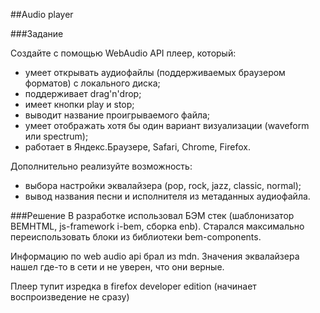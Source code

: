 ##Audio player

###Задание

Создайте с помощью WebAudio API плеер, который:

* умеет открывать аудиофайлы (поддерживаемых браузером форматов) с локального диска;
* поддерживает drag'n'drop;
* имеет кнопки play и stop;
* выводит название проигрываемого файла;
* умеет отображать хотя бы один вариант визуализации (waveform или spectrum);
* работает в Яндекс.Браузере, Safari, Chrome, Firefox.

Дополнительно реализуйте возможность:

* выбора настройки эквалайзера (pop, rock, jazz, classic, normal);
* вывод названия песни и исполнителя из метаданных аудиофайла.

###Решение
В разработке использовал БЭМ стек (шаблонизатор BEMHTML, js-framework i-bem, сборка enb). 
Старался максимально переиспользовать блоки из библиотеки bem-components.

Информацию по web audio api брал из mdn. Значения эквалайзера нашел где-то в сети и не уверен, что они верные.

Плеер тупит изредка в firefox developer edition (начинает воспроизведение не сразу)
